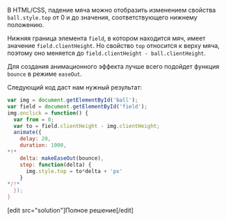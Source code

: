 В HTML/CSS, падение мяча можно отобразить изменением свойства `ball.style.top` от 0 и до значения, соответствующего нижнему положению.

Нижняя граница элемента `field`, в котором находится мяч, имеет значение  `field.clientHeight`. Но свойство `top` относится к верху мяча, поэтому оно меняется до `field.clientHeight - ball.clientHeight`. 

Для создания анимационного эффекта лучше всего подойдет функция `bounce` в режиме `easeOut`.

Следующий код даст нам нужный результат:

```js
var img = document.getElementById('ball');
var field = document.getElementById('field');
img.onclick = function() {
  var from = 0;
  var to = field.clientHeight - img.clientHeight;
  animate({
    delay: 20,
    duration: 1000,
*!*
    delta: makeEaseOut(bounce), 
    step: function(delta) {
      img.style.top = to*delta + 'px'
    }
*/!*
  });
}
```

[edit src="solution"]Полное решение[/edit]
